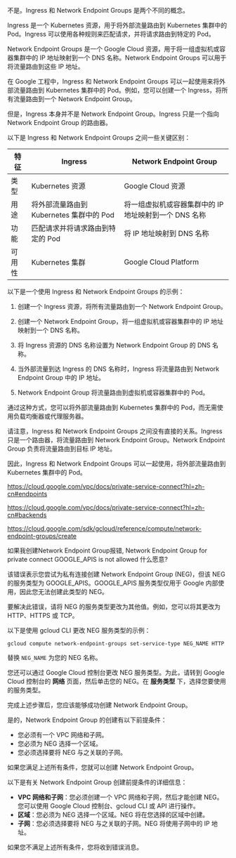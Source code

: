 
不是。Ingress 和 Network Endpoint Groups 是两个不同的概念。

Ingress 是一个 Kubernetes 资源，用于将外部流量路由到 Kubernetes 集群中的 Pod。Ingress 可以使用各种规则来匹配请求，并将请求路由到特定的 Pod。

Network Endpoint Groups 是一个 Google Cloud 资源，用于将一组虚拟机或容器集群中的 IP 地址映射到一个 DNS 名称。Network Endpoint Groups 可以用于将流量路由到这些 IP 地址。

在 Google 工程中，Ingress 和 Network Endpoint Groups 可以一起使用来将外部流量路由到 Kubernetes 集群中的 Pod。例如，您可以创建一个 Ingress，将所有流量路由到一个 Network Endpoint Group。

但是，Ingress 本身并不是 Network Endpoint Group。Ingress 只是一个指向 Network Endpoint Group 的路由器。

以下是 Ingress 和 Network Endpoint Groups 之间一些关键区别：

| 特征 | Ingress | Network Endpoint Group |
|---|---|---|
| 类型 | Kubernetes 资源 | Google Cloud 资源 |
| 用途 | 将外部流量路由到 Kubernetes 集群中的 Pod | 将一组虚拟机或容器集群中的 IP 地址映射到一个 DNS 名称 |
| 功能 | 匹配请求并将请求路由到特定的 Pod | 将 IP 地址映射到 DNS 名称 |
| 可用性 | Kubernetes 集群 | Google Cloud Platform |


以下是一个使用 Ingress 和 Network Endpoint Groups 的示例：

1. 创建一个 Ingress 资源，将所有流量路由到一个 Network Endpoint Group。

2. 创建一个 Network Endpoint Group，将一组虚拟机或容器集群中的 IP 地址映射到一个 DNS 名称。

3. 将 Ingress 资源的 DNS 名称设置为 Network Endpoint Group 的 DNS 名称。

4. 当外部流量到达 Ingress 的 DNS 名称时，Ingress 将流量路由到 Network Endpoint Group 中的 IP 地址。

5. Network Endpoint Group 将流量路由到虚拟机或容器集群中的 Pod。

通过这种方式，您可以将外部流量路由到 Kubernetes 集群中的 Pod，而无需使用负载均衡器或代理服务器。

请注意，Ingress 和 Network Endpoint Groups 之间没有直接的关系。Ingress 只是一个路由器，将流量路由到 Network Endpoint Group。Network Endpoint Group 负责将流量路由到目标 IP 地址。

因此，Ingress 和 Network Endpoint Groups 可以一起使用，将外部流量路由到 Kubernetes 集群中的 Pod。


https://cloud.google.com/vpc/docs/private-service-connect?hl=zh-cn#endpoints


https://cloud.google.com/vpc/docs/private-service-connect?hl=zh-cn#backends

https://cloud.google.com/sdk/gcloud/reference/compute/network-endpoint-groups/create


如果我创建Network Endpoint Group报错,  Network Endpoint Group for private connect GOOGLE_APIS is not allowed 什么愿意?


该错误表示您尝试为私有连接创建 Network Endpoint Group (NEG)，但该 NEG 的服务类型为 GOOGLE_APIS。GOOGLE_APIS 服务类型仅用于 Google 内部使用，因此您无法创建此类型的 NEG。

要解决此错误，请将 NEG 的服务类型更改为其他值。例如，您可以将其更改为 HTTP、HTTPS 或 TCP。

以下是使用 gcloud CLI 更改 NEG 服务类型的示例：

```
gcloud compute network-endpoint-groups set-service-type NEG_NAME HTTP
```

替换 `NEG_NAME` 为您的 NEG 名称。

您还可以通过 Google Cloud 控制台更改 NEG 服务类型。为此，请转到 Google Cloud 控制台的 **网络** 页面，然后单击您的 NEG。在 **服务类型** 下，选择您要使用的服务类型。

完成上述步骤后，您应该能够成功创建 Network Endpoint Group。



是的，Network Endpoint Group 的创建有以下前提条件：

* 您必须有一个 VPC 网络和子网。
* 您必须为 NEG 选择一个区域。
* 您必须选择要将 NEG 与之关联的子网。

如果您满足上述所有条件，您就可以创建 Network Endpoint Group。

以下是有关 Network Endpoint Group 创建前提条件的详细信息：

* **VPC 网络和子网**：您必须创建一个 VPC 网络和子网，然后才能创建 NEG。您可以使用 Google Cloud 控制台、gcloud CLI 或 API 进行操作。
* **区域**：您必须为 NEG 选择一个区域。NEG 将在您选择的区域中创建。
* **子网**：您必须选择要将 NEG 与之关联的子网。NEG 将使用子网中的 IP 地址。

如果您不满足上述所有条件，您将收到错误消息。
